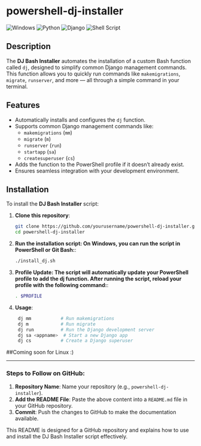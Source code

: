 # powershell-dj-installer
![Windows](https://img.shields.io/badge/Windows-0078D6?style=for-the-badge&logo=windows&logoColor=white)
![Python](https://img.shields.io/badge/Python-3776AB?style=for-the-badge&logo=python&logoColor=white)
![Django](https://img.shields.io/badge/Django-092E20?style=for-the-badge&logo=django&logoColor=white)
![Shell Script](https://img.shields.io/badge/Shell_Script-121011?style=for-the-badge&logo=gnu-bash&logoColor=white)

## Description

The **DJ Bash Installer** automates the installation of a custom Bash function called `dj`, designed to simplify common Django management commands. This function allows you to quickly run commands like `makemigrations`, `migrate`, `runserver`, and more — all through a simple command in your terminal.

## Features

- Automatically installs and configures the `dj` function.
- Supports common Django management commands like:
  - `makemigrations` (`mm`)
  - `migrate` (`m`)
  - `runserver` (`run`)
  - `startapp` (`sa`)
  - `createsuperuser` (`cs`)
- Adds the function to the PowerShell profile if it doesn’t already exist.
- Ensures seamless integration with your development environment.

## Installation

To install the **DJ Bash Installer** script:

1. **Clone this repository**:
   ```bash
   git clone https://github.com/yourusername/powershell-dj-installer.git
   cd powershell-dj-installer


2. **Run the installation script: On Windows, you can run the script in PowerShell or Git Bash:**:
   ```bash
   ./install_dj.sh

3. **Profile Update: The script will automatically update your PowerShell profile to add the dj function. After running the script, reload your profile with the following command:**:
   ```bash
   . $PROFILE

3. **Usage**:
   ```bash
    dj mm           # Run makemigrations
    dj m            # Run migrate
    dj run          # Run the Django development server
    dj sa <appname>  # Start a new Django app
    dj cs           # Create a Django superuser

##Coming soon for Linux :)

---

### Steps to Follow on GitHub:
1. **Repository Name**: Name your repository (e.g., `powershell-dj-installer`).
2. **Add the README File**: Paste the above content into a `README.md` file in your GitHub repository.
3. **Commit**: Push the changes to GitHub to make the documentation available.

This README is designed for a GitHub repository and explains how to use and install the DJ Bash Installer script effectively.

